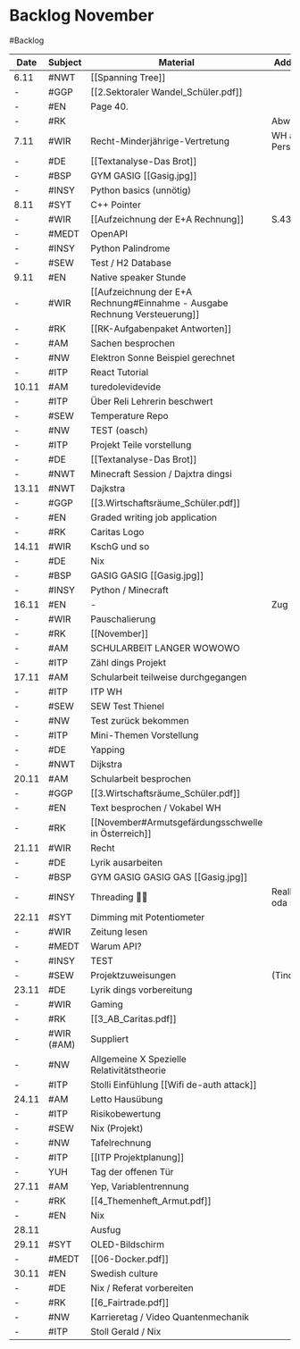 # Backlog November
#Backlog 

| Date  | Subject    | Material                                                                   | Additional info       |
| ----- | ---------- | -------------------------------------------------------------------------- | --------------------- |
| 6.11  | #NWT       | [[Spanning Tree]]                                                          |                       |
| -     | #GGP       | [[2.Sektoraler Wandel_Schüler.pdf]]                                        |                       |
| -     | #EN        | Page 40.                                                                   |                       |
| -     | #RK        |                                                                            | Abwesend              |
| 7.11  | #WIR       | Recht-Minderjährige-Vertretung                                             | WH ab Personenrecht   |
| -     | #DE        | [[Textanalyse-Das Brot]]                                                   |                       |
| -     | #BSP       | GYM GASIG [[Gasig.jpg]]                                                    |                       |
| -     | #INSY      | Python basics (unnötig)                                                    |                       |
| 8.11  | #SYT       | C++ Pointer                                                                |                       |
| -     | #WIR       | [[Aufzeichnung der E+A Rechnung]]                                          | S.43                  |
| -     | #MEDT       | OpenAPI                                                                    |                       |
| -     | #INSY      | Python Palindrome                                                          |                       |
| -     | #SEW       | Test / H2 Database                                                         |                       |
| 9.11  | #EN        | Native speaker Stunde                                                      |                       |
| -     | #WIR       | [[Aufzeichnung der E+A Rechnung#Einnahme - Ausgabe Rechnung Versteuerung]] |                       |
| -     | #RK        | [[RK-Aufgabenpaket Antworten]]                                             |                       |
| -     | #AM        | Sachen besprochen                                                          |                       |
| -     | #NW        | Elektron Sonne Beispiel gerechnet                                          |                       |
| -     | #ITP       | React Tutorial                                                             |                       |
| 10.11 | #AM        | turedolevidevide                                                           |                       |
| -     | #ITP       | Über Reli Lehrerin beschwert                                               |                       |
| -     | #SEW       | Temperature Repo                                                           |                       |
| -     | #NW        | TEST (oasch)                                                               |                       |
| -     | #ITP       | Projekt Teile vorstellung                                                  |                       |
| -     | #DE        | [[Textanalyse-Das Brot]]                                                   |                       |
| -     | #NWT         | Minecraft Session / Dajxtra dingsi                                         |                       |
| 13.11 | #NWT       | Dajkstra                                                                   |                       |
| -     | #GGP       | [[3.Wirtschaftsräume_Schüler.pdf]]                                         |                       |
| -     | #EN        | Graded writing job application                                             |                       |
| -     | #RK        | Caritas Logo                                                               |                       |
| 14.11 | #WIR       | KschG und so                                                               |                       |
| -     | #DE        | Nix                                                                        |                       |
| -     | #BSP       | GASIG GASIG [[Gasig.jpg]]                                                  |                       |
| -     | #INSY      | Python / Minecraft                                                         |                       |
| 16.11 | #EN        | -                                                                          | Zug verpasst          |
| -     | #WIR       | Pauschalierung                                                             |                       |
| -     | #RK        | [[November]]                                                               |                       |
| -     | #AM        | SCHULARBEIT LANGER WOWOWO                                                  |                       |
| -     | #ITP       | Zähl dings Projekt                                                         |                       |
| 17.11 | #AM        | Schularbeit teilweise durchgegangen                                        |                       |
| -     | #ITP       | ITP WH                                                                     |                       |
| -     | #SEW       | SEW Test Thienel                                                           |                       |
| -     | #NW        | Test zurück bekommen                                                       |                       |
| -     | #ITP       | Mini-Themen Vorstellung                                                    |                       |
| -     | #DE        | Yapping                                                                    |                       |
| -     | #NWT       | Dijkstra                                                                   |                       |
| 20.11 | #AM        | Schularbeit besprochen                                                     |                       |
| -     | #GGP       | [[3.Wirtschaftsräume_Schüler.pdf]]                                         |                       |
| -     | #EN        | Text besprochen / Vokabel WH                                               |                       |
| -     | #RK        | [[November#Armutsgefärdungsschwelle in Österreich]]                        |                       |
| 21.11 | #WIR       | Recht                                                                      |                       |
| -     | #DE        | Lyrik ausarbeiten                                                          |                       |
| -     | #BSP       | GYM GASIG GASIG GAS [[Gasig.jpg]]                                          |                       |
| -     | #INSY      | Threading 🤡🤡                                                             | RealPython.com oda so |
| 22.11 | #SYT       | Dimming mit Potentiometer                                                  |                       |
| -     | #WIR       | Zeitung lesen                                                              |                       |
| -     | #MEDT      | Warum API?                                                                 |                       |
| -     | #INSY      | TEST                                                                       |                       |
| -     | #SEW       | Projektzuweisungen                                                         | (Tindl & Ich)         |
| 23.11 | #DE        | Lyrik dings vorbereitung                                                   |                       |
| -     | #WIR       | Gaming                                                                     |                       |
| -     | #RK        | [[3_AB_Caritas.pdf]]                                                       |                       |
| -     | #WIR (#AM) | Suppliert                                                                  |                       |
| -     | #NW        | Allgemeine X Spezielle Relativitätstheorie                                 |                       |
| -     | #ITP       | Stolli Einfühlung [[Wifi de-auth attack]]                                  |                       |
| 24.11 | #AM        | Letto Hausübung                                                            |                       |
| -     | #ITP       | Risikobewertung                                                            |                       |
| -     | #SEW       | Nix (Projekt)                                                              |                       |
| -     | #NW        | Tafelrechnung                                                              |                       |
| -     | #ITP       | [[ITP Projektplanung]]                                                     |                       |
| -     | YUH        | Tag der offenen Tür                                                        |                       |
| 27.11 | #AM        | Yep, Variablentrennung                                                     |                       |
| -     | #RK        | [[4_Themenheft_Armut.pdf]]                                                 |                       |
| -     | #EN        | Nix                                                                        |                       |
| 28.11 |            | Ausfug                                                                     |                       |
| 29.11 | #SYT       | OLED-Bildschirm                                                            |                       |
| -     | #MEDT      | [[06-Docker.pdf]]                                                          |                       |
| 30.11 | #EN        | Swedish culture                                                            |                       |
| -     | #DE        | Nix / Referat vorbereiten                                                  |                       |
| -     | #RK        | [[6_Fairtrade.pdf]]                                                        |                       |
| -     | #NW        | Karrieretag / Video Quantenmechanik                                        |                       |
| -     | #ITP       | Stoll Gerald / Nix                                                         |                       | 

